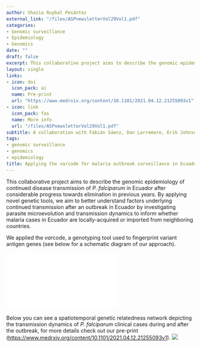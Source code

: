 ```yaml
---
author: Shazia Ruybal Pesántez
external_link: "/files/ASPnewsletterVol29Vol1.pdf"
categories:
- Genomic surveillance
- Epidemiology
- Genomics
date: ""
draft: false
excerpt: This collaborative project aims to describe the genomic epidemiology of continued disease transmission of *P. falciparum* in Ecuador after considerable progress towards elimination in previous years. By applying novel genetic tools, we aim to better understand factors underlying continued transmission after an outbreak in Ecuador by investigating parasite microevolution and transmission dynamics to inform whether malaria cases in Ecuador are locally-acquired or imported from neighboring countries.   
layout: single
links:
- icon: doi
  icon_pack: ai
  name: Pre-print
  url: "https://www.medrxiv.org/content/10.1101/2021.04.12.21255093v1"
- icon: link
  icon_pack: fas
  name: More info
  url: "/files/ASPnewsletterVol29Vol1.pdf"
subtitle: A collaboration with Fabián Sáenz, Dan Larremore, Erik Johnson and the Day Lab
tags:
- genomic surveillance
- genomics
- epidemiology
title: Applying the varcode for malaria outbreak surveillance in Ecuador 
---
```


This collaborative project aims to describe the genomic epidemiology of continued disease transmission of *P. falciparum* in Ecuador after considerable progress towards elimination in previous years. By applying novel genetic tools, we aim to better understand factors underlying continued transmission after an outbreak in Ecuador by investigating parasite microevolution and transmission dynamics to inform whether malaria cases in Ecuador are locally-acquired or imported from neighboring countries.

We applied the *var*code, a genotyping tool used to fingerprint variant antigen genes (see below for a schematic diagram of our approach).

![](varcode_diagram.pdf)

Below you can see a spatiotemporal genetic relatedness network depicting the transmission dynamics of *P. falciparum* clinical cases during and after the outbreak, for more details check out our pre-print (https://www.medrxiv.org/content/10.1101/2021.04.12.21255093v1). ![](featured.gif)
